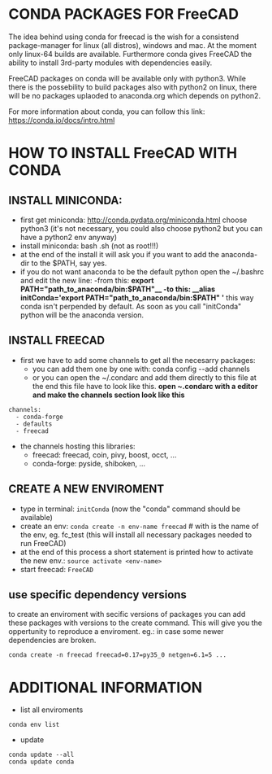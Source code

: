 # CONDA PACKAGES FOR FreeCAD
The idea behind using conda for freecad is the wish for a consistend package-manager for linux (all distros), windows and mac. At the moment only linux-64 builds are available. Furthermore conda gives FreeCAD the ability to install 3rd-party modules with dependencies easily.

FreeCAD packages on conda will be available only with python3. While there is the possebility to build packages also with python2 on linux, there will be no packages uplaoded to anaconda.org which depends on python2.

For more information about conda, you can follow this link:
https://conda.io/docs/intro.html


# HOW TO INSTALL FreeCAD WITH CONDA
## INSTALL MINICONDA:

- first get miniconda: http://conda.pydata.org/miniconda.html choose python3 (it's not necessary, you could also choose python2 but you can have a python2 env anyway)
- install miniconda: bash <miniconda-file>.sh (not as root!!!)
- at the end of the install it will ask you if you want to add the anaconda-dir to the $PATH, say yes.
- if you do not want anaconda to be the default python open the ~/.bashrc and edit the new line:
    -from this: __export PATH="path_to_anaconda/bin:$PATH"__
    -to this: __alias initConda='export PATH="path_to_anaconda/bin:$PATH" '__
    this way conda isn't perpended by default. As soon as you call "initConda" python will be the anaconda version.


## INSTALL FREECAD

- first we have to add some channels to get all the necesarry packages:
  - you can add them one by one with: conda config --add channels <name>
  - or you can open the ~/.condarc and add them directly to this file
at the end this file have to look like this.
__open ~.condarc with a editor and make the channels section look like this__

```
channels:
  - conda-forge
  - defaults
  - freecad
```

 - the channels hosting this libraries:
    - freecad: freecad, coin, pivy, boost, occt, ...
    - conda-forge: pyside, shiboken, ...



## CREATE A NEW ENVIROMENT
- type in terminal: ```initConda``` (now the "conda" command should be available)
- create an env: ```conda create -n env-name freecad``` # with <env-name> is the name of the env, eg. fc_test
    (this will install all necessary packages needed to run FreeCAD)
- at the end of this process a short statement is printed how to activate the new env.: ```source activate <env-name>```
- start freecad: ```FreeCAD```


## use specific dependency versions
to create an enviroment with secific versions of packages you can add these packages with versions to the create command. This will give you the oppertunity to reproduce a enviroment. eg.: in case some newer dependencies are broken.

```conda create -n freecad freecad=0.17=py35_0 netgen=6.1=5 ...```


# ADDITIONAL INFORMATION

- list all enviroments
```
conda env list
```  

- update
```
conda update --all
conda update conda
```
